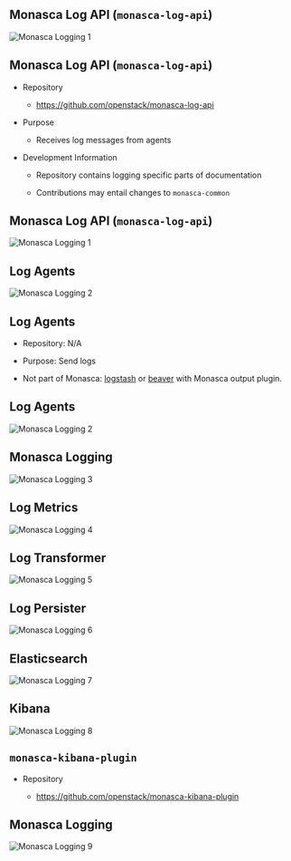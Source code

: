 ## Monasca Log API (`monasca-log-api`)

![Monasca Logging 1](img/architecture_logging1.Png)

<!--

Just like with metrics we have an API service as the center piece.

-->

## Monasca Log API (`monasca-log-api`)

* Repository

  * https://github.com/openstack/monasca-log-api

* Purpose

  * Receives log messages from agents

* Development Information

  * Repository contains logging specific parts of documentation

  * Contributions may entail changes to `monasca-common`

<!--

You will find its sources in the [monasca-log-api](https://github.com/openstack/monasca-log-api)
repository.

The Log API receives log messages from agents and forwards them for further processing.

The `monasca-log-api` repository holds the sources for all logging specific documentation.

If you modify `monasca-log-api`, you may have to use `monasca-common` as well.

-->

## Monasca Log API (`monasca-log-api`)

![Monasca Logging 1](img/architecture_logging1.Png)

## Log Agents

![Monasca Logging 2](img/architecture_logging2.Png)

## Log Agents

* Repository: N/A

* Purpose: Send logs

* Not part of Monasca: [logstash](https://www.elastic.co/de/products/logstash)
  or [beaver](https://github.com/python-beaver) with Monasca output plugin.

<!--

On the input side we have agents again, which send the log messages to the API.

Unlike the metric agent, these are not part of Monasca, though. You can use
either [logstash](https://www.elastic.co/de/products/logstash) or
[beaver](https://github.com/python-beaver) with a Monasca output plugin.

We currently recommend logstash because the Monasca plugin for Beaver has not
been merged upstream and Beaver appears to be unmaintained.

-->

## Log Agents

![Monasca Logging 2](img/architecture_logging2.Png)

## Monasca Logging

![Monasca Logging 3](img/architecture_logging3.Png)

<!--

Again, we use the message queue to pass log messages to the processing pipeline
in the background. That processing pipeline consists of Logstash configurations
for various purposes.

-->

## Log Metrics

![Monasca Logging 4](img/architecture_logging4.Png)

<!--

The first of these is the log metrics service. It processes the log messages in
the message queue and counts the occurences of log levels, such as `INFO`,
`WARN` or `DEBUG`. These statistics are then published to Kafka as metrics for
consumption on the metrics side of Monasca.

-->

## Log Transformer

![Monasca Logging 5](img/architecture_logging5.Png)


<!--

The next one is monasca-log-transformer. This service parses log messages and
turns various metadata such as the time stamp or log level into proper JSON
attributes. The parsed log message is then republished on the Kafka message
queue.

-->

## Log Persister

![Monasca Logging 6](img/architecture_logging6.Png)

<!--

The final step in the log processing pipeline is the log persister which writes
the transformed log messages to Elasticsearch.

-->

## Elasticsearch

![Monasca Logging 7](img/architecture_logging7.Png)

<!--

Not much to be said about elasticsearch. This is where we store our logs. We
index them by tenant to support multi tenancy. Since Elasticsearch does not
support Keystone authentication we also need some sort of Keystone enabled
frontend.

-->


## Kibana

![Monasca Logging 8](img/architecture_logging8.Png)

<!--

That's what we've got Kibana with `monasca-kibana-plugin` for. That one does
support Keystone authentication (it uses the Keystone auth token header).

-->

## `monasca-kibana-plugin`

* Repository

  * https://github.com/openstack/monasca-kibana-plugin

## Monasca Logging

![Monasca Logging 9](img/architecture_logging9.Png)


<!--

For the future we are planning on allowing the retrieval of logs through
`monasca-log-api` as well. That way any third party application that supports
Keystone authentication will then be able to retrieve log data.

-->
